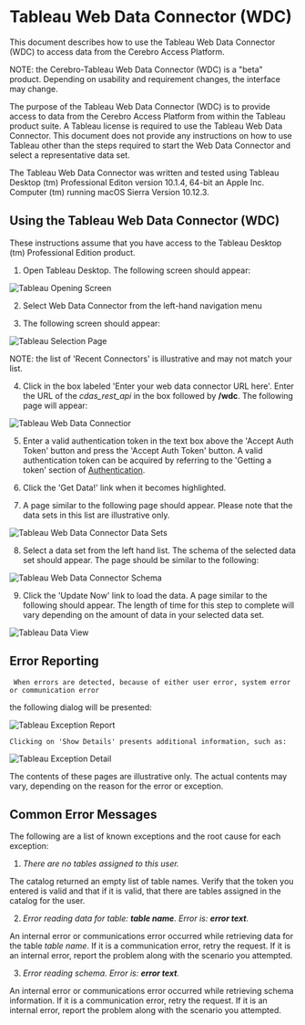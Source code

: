 # Tableau Web Data Connector (WDC)
This document describes how to use the Tableau Web Data Connector (WDC) to access data from the
Cerebro Access Platform.

NOTE: the Cerebro-Tableau Web Data Connector (WDC) is a "beta" product.  Depending on usability and
requirement changes, the interface may change.

The purpose of the Tableau Web Data Connector (WDC) is to provide access to data from the
Cerebro Access Platform  from within the Tableau product suite.  A Tableau license is required to
use the Tableau Web Data Connector.  This document does not provide any instructions on how
to use Tableau other than the steps required to start the Web Data Connector and select
a representative data set.

The Tableau Web Data Connector was written and tested using Tableau Desktop (tm) Professional
Editon version 10.1.4, 64-bit an Apple Inc. Computer (tm) running macOS Sierra Version 10.12.3.

## Using the Tableau Web Data Connector (WDC)

These instructions assume that you have access to the Tableau Desktop (tm) Professional Edition
product.  

   1. Open Tableau Desktop.  The following screen should appear:

   ![Tableau Opening Screen](https://s3.amazonaws.com/cerebro-data-docs/images/TableauOpeningScreen.png)

   2. Select Web Data Connector from the left-hand navigation menu

   3. The following screen should appear:

   ![Tableau Selection Page](https://s3.amazonaws.com/cerebro-data-docs/images/TableauConnectorSelection.png)

   NOTE: the list of 'Recent Connectors' is illustrative and may not match your list.

   4. Click in the box labeled 'Enter your web data connector URL here'.  Enter the URL of the
_cdas_rest_api_ in the box followed by **/wdc**.  The following page will appear:

   ![Tableau Web Data Connectior](https://s3.amazonaws.com/cerebro-data-docs/images/TableauWebDataConnector.png)

   5. Enter a valid authentication token in the text box above the 'Accept Auth Token' button and
press the 'Accept Auth Token' button.  A valid authentication token can be acquired by referring to the 'Getting a token' section of [Authentication](https://github.com/cerebro-data/cerebro/blob/master/docs/user/Authentication.md).

   6. Click the 'Get Data!' link when it becomes highlighted.

   7. A page similar to the following page should appear.  Please note that the data sets in this
list are illustrative only.

   ![Tableau Web Data Connector Data Sets](https://s3.amazonaws.com/cerebro-data-docs/images/TableauDataSets.png)

   8. Select a data set from the left hand list.  The schema of the selected data set should
appear.  The page should be similar to the following:

   ![Tableau Web Data Connector Schema](https://s3.amazonaws.com/cerebro-data-docs/images/TableauSchema.png)

   9. Click the 'Update Now' link to load the data.  A page similar to the following should
appear.  The length of time for this step to complete will vary depending on the amount of data in
your selected data set.

   ![Tableau Data View](https://s3.amazonaws.com/cerebro-data-docs/images/TableauDataView.png)

## Error Reporting

     When errors are detected, because of either user error, system error or communication error
the following dialog will be presented:  

   ![Tableau Exception Report](https://s3.amazonaws.com/cerebro-data-docs/images/TableauExceptionReport.png)

    Clicking on 'Show Details' presents additional information, such as:  

   ![Tableau Exception Detail](https://s3.amazonaws.com/cerebro-data-docs/images/TableauExceptionDetail.png)

The contents of these pages are illustrative only.  The actual contents may vary, depending on the
reason for the error or exception.

## Common Error Messages

The following are a list of known exceptions and the root cause for each exception:

   1. *There are no tables assigned to this user.*

   The catalog returned an empty list of table names.  Verify that the token you entered
   is valid and that if it is valid, that there are tables assigned in the catalog for
   the user.

   2. _Error reading data for table: **table name**.  Error is: **error text**._

   An internal error or communications error occurred while retrieving data for
   the table _table name_.  If it is a communication error, retry the request.  If
   it is an internal error, report the problem along with the scenario you attempted.

   3. _Error reading schema.  Error is: **error text**._

   An internal error or communications error occurred while retrieving schema information.
   If it is a communication error, retry the request.  If it is an internal error, report
   the problem along with the scenario you attempted.
